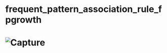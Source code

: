 # frequent_pattern_association_rule_fpgrowth
#  ![Capture](https://user-images.githubusercontent.com/18087611/54977796-96965980-4fc8-11e9-9451-486d348c14ee.JPG)
